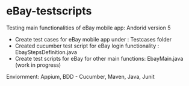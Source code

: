 # eBay-testscripts

Testing main functionalities of eBay mobile app: Andorid version 5

- Create test cases for eBay mobile app under : Testcases folder 
- Created cucumber test script for eBay login functionality : EbayStepsDefinition.java
- Create test scripts for eBay for other main functions: EbayMain.java (work in progress)

Enviornment: 
Appium,
BDD - Cucumber,
Maven,
Java,
Junit

